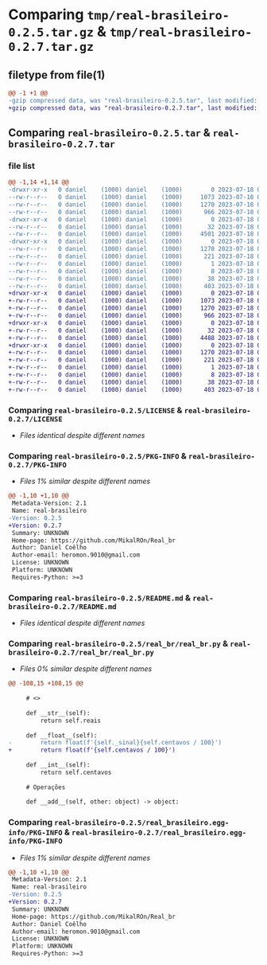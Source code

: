 # Comparing `tmp/real-brasileiro-0.2.5.tar.gz` & `tmp/real-brasileiro-0.2.7.tar.gz`

## filetype from file(1)

```diff
@@ -1 +1 @@
-gzip compressed data, was "real-brasileiro-0.2.5.tar", last modified: Tue Jul 18 03:56:51 2023, max compression
+gzip compressed data, was "real-brasileiro-0.2.7.tar", last modified: Tue Jul 18 04:02:07 2023, max compression
```

## Comparing `real-brasileiro-0.2.5.tar` & `real-brasileiro-0.2.7.tar`

### file list

```diff
@@ -1,14 +1,14 @@
-drwxr-xr-x   0 daniel    (1000) daniel    (1000)        0 2023-07-18 03:56:51.923476 real-brasileiro-0.2.5/
--rw-r--r--   0 daniel    (1000) daniel    (1000)     1073 2023-07-18 03:36:07.000000 real-brasileiro-0.2.5/LICENSE
--rw-r--r--   0 daniel    (1000) daniel    (1000)     1270 2023-07-18 03:56:51.923476 real-brasileiro-0.2.5/PKG-INFO
--rw-r--r--   0 daniel    (1000) daniel    (1000)      966 2023-07-18 03:51:31.000000 real-brasileiro-0.2.5/README.md
-drwxr-xr-x   0 daniel    (1000) daniel    (1000)        0 2023-07-18 03:56:51.923476 real-brasileiro-0.2.5/real_br/
--rw-r--r--   0 daniel    (1000) daniel    (1000)       32 2023-07-18 03:36:07.000000 real-brasileiro-0.2.5/real_br/__init__.py
--rw-r--r--   0 daniel    (1000) daniel    (1000)     4501 2023-07-18 03:51:31.000000 real-brasileiro-0.2.5/real_br/real_br.py
-drwxr-xr-x   0 daniel    (1000) daniel    (1000)        0 2023-07-18 03:56:51.923476 real-brasileiro-0.2.5/real_brasileiro.egg-info/
--rw-r--r--   0 daniel    (1000) daniel    (1000)     1270 2023-07-18 03:56:51.000000 real-brasileiro-0.2.5/real_brasileiro.egg-info/PKG-INFO
--rw-r--r--   0 daniel    (1000) daniel    (1000)      221 2023-07-18 03:56:51.000000 real-brasileiro-0.2.5/real_brasileiro.egg-info/SOURCES.txt
--rw-r--r--   0 daniel    (1000) daniel    (1000)        1 2023-07-18 03:56:51.000000 real-brasileiro-0.2.5/real_brasileiro.egg-info/dependency_links.txt
--rw-r--r--   0 daniel    (1000) daniel    (1000)        8 2023-07-18 03:56:51.000000 real-brasileiro-0.2.5/real_brasileiro.egg-info/top_level.txt
--rw-r--r--   0 daniel    (1000) daniel    (1000)       38 2023-07-18 03:56:51.923476 real-brasileiro-0.2.5/setup.cfg
--rw-r--r--   0 daniel    (1000) daniel    (1000)      403 2023-07-18 03:56:48.000000 real-brasileiro-0.2.5/setup.py
+drwxr-xr-x   0 daniel    (1000) daniel    (1000)        0 2023-07-18 04:02:07.173477 real-brasileiro-0.2.7/
+-rw-r--r--   0 daniel    (1000) daniel    (1000)     1073 2023-07-18 03:36:07.000000 real-brasileiro-0.2.7/LICENSE
+-rw-r--r--   0 daniel    (1000) daniel    (1000)     1270 2023-07-18 04:02:07.173477 real-brasileiro-0.2.7/PKG-INFO
+-rw-r--r--   0 daniel    (1000) daniel    (1000)      966 2023-07-18 03:51:31.000000 real-brasileiro-0.2.7/README.md
+drwxr-xr-x   0 daniel    (1000) daniel    (1000)        0 2023-07-18 04:02:07.163477 real-brasileiro-0.2.7/real_br/
+-rw-r--r--   0 daniel    (1000) daniel    (1000)       32 2023-07-18 03:36:07.000000 real-brasileiro-0.2.7/real_br/__init__.py
+-rw-r--r--   0 daniel    (1000) daniel    (1000)     4488 2023-07-18 04:01:49.000000 real-brasileiro-0.2.7/real_br/real_br.py
+drwxr-xr-x   0 daniel    (1000) daniel    (1000)        0 2023-07-18 04:02:07.173477 real-brasileiro-0.2.7/real_brasileiro.egg-info/
+-rw-r--r--   0 daniel    (1000) daniel    (1000)     1270 2023-07-18 04:02:07.000000 real-brasileiro-0.2.7/real_brasileiro.egg-info/PKG-INFO
+-rw-r--r--   0 daniel    (1000) daniel    (1000)      221 2023-07-18 04:02:07.000000 real-brasileiro-0.2.7/real_brasileiro.egg-info/SOURCES.txt
+-rw-r--r--   0 daniel    (1000) daniel    (1000)        1 2023-07-18 04:02:07.000000 real-brasileiro-0.2.7/real_brasileiro.egg-info/dependency_links.txt
+-rw-r--r--   0 daniel    (1000) daniel    (1000)        8 2023-07-18 04:02:07.000000 real-brasileiro-0.2.7/real_brasileiro.egg-info/top_level.txt
+-rw-r--r--   0 daniel    (1000) daniel    (1000)       38 2023-07-18 04:02:07.173477 real-brasileiro-0.2.7/setup.cfg
+-rw-r--r--   0 daniel    (1000) daniel    (1000)      403 2023-07-18 04:02:06.000000 real-brasileiro-0.2.7/setup.py
```

### Comparing `real-brasileiro-0.2.5/LICENSE` & `real-brasileiro-0.2.7/LICENSE`

 * *Files identical despite different names*

### Comparing `real-brasileiro-0.2.5/PKG-INFO` & `real-brasileiro-0.2.7/PKG-INFO`

 * *Files 1% similar despite different names*

```diff
@@ -1,10 +1,10 @@
 Metadata-Version: 2.1
 Name: real-brasileiro
-Version: 0.2.5
+Version: 0.2.7
 Summary: UNKNOWN
 Home-page: https://github.com/MikalROn/Real_br
 Author: Daniel Coêlho
 Author-email: heromon.9010@gmail.com
 License: UNKNOWN
 Platform: UNKNOWN
 Requires-Python: >=3
```

### Comparing `real-brasileiro-0.2.5/README.md` & `real-brasileiro-0.2.7/README.md`

 * *Files identical despite different names*

### Comparing `real-brasileiro-0.2.5/real_br/real_br.py` & `real-brasileiro-0.2.7/real_br/real_br.py`

 * *Files 0% similar despite different names*

```diff
@@ -108,15 +108,15 @@
 
     # <>
 
     def __str__(self):
         return self.reais
 
     def __float__(self):
-        return float(f'{self._sinal}{self.centavos / 100}')
+        return float(f'{self.centavos / 100}')
 
     def __int__(self):
         return self.centavos
 
     # Operações
 
     def __add__(self, other: object) -> object:
```

### Comparing `real-brasileiro-0.2.5/real_brasileiro.egg-info/PKG-INFO` & `real-brasileiro-0.2.7/real_brasileiro.egg-info/PKG-INFO`

 * *Files 1% similar despite different names*

```diff
@@ -1,10 +1,10 @@
 Metadata-Version: 2.1
 Name: real-brasileiro
-Version: 0.2.5
+Version: 0.2.7
 Summary: UNKNOWN
 Home-page: https://github.com/MikalROn/Real_br
 Author: Daniel Coêlho
 Author-email: heromon.9010@gmail.com
 License: UNKNOWN
 Platform: UNKNOWN
 Requires-Python: >=3
```

